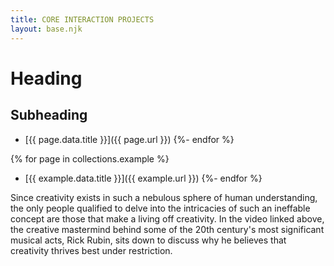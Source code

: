```yaml
---
title: CORE INTERACTION PROJECTS
layout: base.njk
---
```

# Heading

## Subheading

  - [{{ page.data.title }}]({{ page.url }})
{%- endfor %}

{% for page in collections.example %}
  - [{{ example.data.title }}]({{ example.url }})
{%- endfor %}

Since creativity exists in such a nebulous sphere of human understanding, the only people qualified to delve into the intricacies of such an ineffable concept are those that make a living off creativity. In the video linked above, the creative mastermind behind some of the 20th century's most significant musical acts, Rick Rubin, sits down to discuss why he believes that creativity thrives best under restriction.

